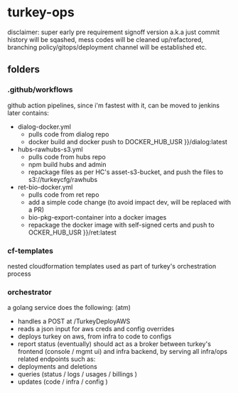 # turkey-ops
disclaimer: super early pre requirement signoff version a.k.a just commit history will be sqashed, mess codes will be cleaned up/refactored, branching policy/gitops/deployment channel will be established etc.

## folders
### .github/workflows
github action pipelines, since i'm fastest with it, can be moved to jenkins later
contains:
- dialog-docker.yml
  - pulls code from dialog repo
  - docker build and docker push to DOCKER_HUB_USR }}/dialog:latest
- hubs-rawhubs-s3.yml
  - pulls code from hubs repo
  - npm build hubs and admin
  - repackage files as per HC's asset-s3-bucket, and push the files to s3://turkeycfg/rawhubs
- ret-bio-docker.yml
  - pulls code from ret repo
  - add a simple code change (to avoid impact dev, will be replaced with a PR)
  - bio-pkg-export-container into a docker images
  - repackage the docker image with self-signed certs and push to OCKER_HUB_USR }}/ret:latest
### cf-templates
nested cloudformation templates used as part of turkey's orchestration process
### orchestrator
a golang service does the following:
(atm)
- handles a POST at /TurkeyDeployAWS
- reads a json input for aws creds and config overrides
- deploys turkey on aws, from infra to code to configs
- report status
(eventually)
should act as a broker between turkey's frontend (console / mgmt ui) and infra backend, by serving all infra/ops related endpoints such as:
- deployments and deletions
- queries (status / logs / usages / billings )
- updates (code / infra / config )


